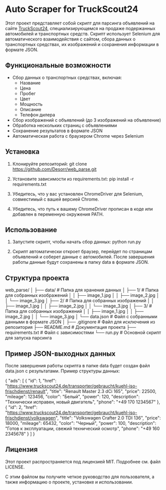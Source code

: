 # Auto Scraper for TruckScout24

Этот проект представляет собой скрипт для парсинга объявлений на сайте [TruckScout24](https://www.truckscout24.de), специализирующемся на продаже подержанных автомобилей и транспортных средств. Скрипт использует Selenium для автоматического взаимодействия с сайтом, сбора данных о транспортных средствах, их изображений и сохранения информации в формате JSON.

## Функциональные возможности

- Сбор данных о транспортных средствах, включая:
  - Название
  - Цена
  - Пробег
  - Цвет
  - Мощность
  - Описание
  - Телефон дилера
- Сбор изображений с объявлений (до 3 изображений на объявление)
- Обработка нескольких страниц с объявлениями
- Сохранение результатов в формате JSON
- Автоматическая работа с браузером Chrome через Selenium

## Установка

1. Клонируйте репозиторий:
   git clone https://github.com/Desorr/web_parse.git

2. Установите зависимости из requirements.txt:
    pip install -r requirements.txt

3. Убедитесь, что у вас установлен ChromeDriver для Selenium, совместимый с вашей версией Chrome.

4. Убедитесь, что путь к вашему ChromeDriver прописан в коде или добавлен в переменную окружения PATH.

## Использование

1. Запустите скрипт, чтобы начать сбор данных:
    python run.py

2. Скрипт автоматически откроет браузер, перейдет по страницам объявлений и соберет данные с автомобилей. После завершения работы данные будут сохранены в папку data в формате JSON.

## Структура проекта

web_parse/
│
├── data/                 # Папка для хранения данных
│   ├── 1/                # Папка для собранных изображений
│   │   ├── image_1.jpg
│   │   ├── image_2.jpg
│   │   └── image_3.jpg
│   ├── 2/                # Папка для собранных изображений
│   │   ├── image_1.jpg
│   │   ├── image_2.jpg
│   │   └── image_3.jpg
│   ├── 3/                # Папка для собранных изображений
│   │   ├── image_1.jpg
│   │   ├── image_2.jpg
│   │   └── image_3.jpg
│   └── data.json         # Файл с собранными данными в формате JSON
│
├── .gitignore            # Файл для исключения из репозитория
├── README.md             # Документация проекта
├── requirements.txt      # Файл с зависимостями
└── run.py                # Основной скрипт для запуска парсинга

## Пример JSON-выходных данных

После завершения работы скрипта в папке data будет создан файл data.json с результатами. Пример структуры данных:

{
  "ads": [
    {
      "id": 1,
      "href": "https://www.truckscout24.de/transporter/gebraucht/kuehl-iso-frischdienst/renault",
      "title": "Renault Master 2.3 dCi 165",
      "price": 22500,
      "mileage": 123456,
      "color": "Белый",
      "power": 120,
      "description": "Технически исправен, новый двигатель",
      "phone": "+49 170 1234567"
    },
    {
      "id": 2,
      "href": "https://www.truckscout24.de/transporter/gebraucht/kuehl-iso-frischdienst/volkswagen",
      "title": "Volkswagen Crafter 2.0 TDI 136",
      "price": 18000,
      "mileage": 65432,
      "color": "Черный",
      "power": 100,
      "description": "Готов к эксплуатации, свежий технический осмотр",
      "phone": "+49 160 2345678"
    }
  ]
}

## Лицензия

Этот проект распространяется под лицензией MIT. Подробнее см. файл LICENSE.

С этим файлом вы получите четкое руководство для пользователя, а также информацию о проекте, установке и использовании.
